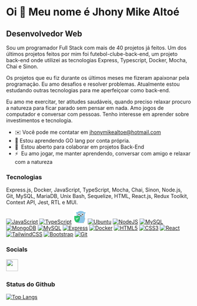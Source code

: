 Oi 👋 Meu nome é Jhony Mike Altoé
===========================

Desenvolvedor Web
-------------

Sou um programador Full Stack com mais de 40 projetos já feitos. Um dos últimos projetos feitos por mim foi futebol-clube-back-end, um projeto back-end onde utilizei as tecnologias Express, Typescript, Docker, Mocha, Chai e Sinon.

Os projetos que eu fiz durante os últimos meses me fizeram apaixonar pela programação. Eu amo desafios e resolver problemas. Atualmente estou estudando outras tecnologias para me aperfeiçoar como back-end.

Eu amo me exercitar, ter atitudes saudáveis, quando preciso relaxar procuro a natureza para ficar parado sem pensar em nada. Amo jogos de computador e conversar com pessoas. Tenho interesse em aprender sobre investimentos e tecnologia.

* ✉️  Você pode me contatar em [jhonymikealtoe@hotmail.com](mailto:jhonymikealtoe@hotmail.com)
* 🧠  Estou aprendendo GO lang por conta própria.
* 🤝  Estou aberto para colaborar em projetos Back-End
* ⚡  Eu amo jogar, me manter aprendendo, conversar com amigo e relaxar com a natureza

### Tecnologias
Express.js, Docker, JavaScript, TypeScript, Mocha, Chai, Sinon, Node.js, Git, MySQL, MariaDB, Unix Bash, Sequelize, HTML, React.js, Redux Toolkit, Context API, Jest, RTL e MUI.
<!-- <a href="" target="_blank" rel="noreferrer"><img src="" width="36" height="36" alt=""/></a> -->

<p align="left">
  <a href="https://developer.mozilla.org/en-US/docs/Web/JavaScript" target="_blank" rel="noreferrer"><img src="https://raw.githubusercontent.com/danielcranney/readme-generator/main/public/icons/skills/javascript-colored.svg" width="36" height="36" alt="JavaScript" /></a>
  <a href="https://www.typescriptlang.org/" target="_blank" rel="noreferrer"><img src="https://user-images.githubusercontent.com/25181517/183890598-19a0ac2d-e88a-4005-a8df-1ee36782fde1.png" width="36" height="36" alt="TypeScript"/></a>
  <a href="https://go.dev/doc/" target="_blank" rel="noreferrer"><img src="https://raw.githubusercontent.com/assertgo/icon/master/assertgo_512.png" width="36" height="36" alt="GOlang"/></a>
  <a href="https://ubuntu.com/" target="_blank" rel="noreferrer"><img src="https://user-images.githubusercontent.com/25181517/186884153-99edc188-e4aa-4c84-91b0-e2df260ebc33.png" width="36" height="36" alt="Ubuntu"/></a>
  <a href="https://nodejs.org/en/" target="_blank" rel="noreferrer"><img src="https://raw.githubusercontent.com/danielcranney/readme-generator/main/public/icons/skills/nodejs-colored.svg" width="36" height="36" alt="NodeJS" /></a>
  <a href="https://dev.mysql.com/" target="_blank" rel="noreferrer"><img src="https://user-images.githubusercontent.com/25181517/183896128-ec99105a-ec1a-4d85-b08b-1aa1620b2046.png" width="36" height="36" alt="MySQL"/></a>
  <a href="https://www.mongodb.com/docs/" target="_blank" rel="noreferrer"><img src="https://user-images.githubusercontent.com/25181517/182884177-d48a8579-2cd0-447a-b9a6-ffc7cb02560e.png" width="36" height="36" alt="MongoDB"/></a>
  <a href="https://www.mysql.com/" target="_blank" rel="noreferrer"><img src="https://raw.githubusercontent.com/danielcranney/readme-generator/main/public/icons/skills/mysql-colored.svg" width="36" height="36" alt="MySQL" /></a>
  <a href="https://expressjs.com/" target="_blank" rel="noreferrer"><img src="https://raw.githubusercontent.com/danielcranney/readme-generator/main/public/icons/skills/express-colored-dark.svg" width="36" height="36" alt="Express" /></a>
  <a href="https://docs.docker.com/" target="_blank" rel="noreferrer"><img src="https://user-images.githubusercontent.com/25181517/117207330-263ba280-adf4-11eb-9b97-0ac5b40bc3be.png" width="36" height="36" alt="Docker"/></a>
  <a href="https://developer.mozilla.org/en-US/docs/Glossary/HTML5" target="_blank" rel="noreferrer"><img src="https://raw.githubusercontent.com/danielcranney/readme-generator/main/public/icons/skills/html5-colored.svg" width="36" height="36" alt="HTML5" /></a>
  <a href="https://www.w3.org/TR/CSS/#css" target="_blank" rel="noreferrer"><img src="https://raw.githubusercontent.com/danielcranney/readme-generator/main/public/icons/skills/css3-colored.svg" width="36" height="36" alt="CSS3" /></a>
  <a href="https://reactjs.org/" target="_blank" rel="noreferrer"><img src="https://raw.githubusercontent.com/danielcranney/readme-generator/main/public/icons/skills/react-colored.svg" width="36" height="36" alt="React" /></a>
  <a href="https://tailwindcss.com/" target="_blank" rel="noreferrer"><img src="https://raw.githubusercontent.com/danielcranney/readme-generator/main/public/icons/skills/tailwindcss-colored.svg" width="36" height="36" alt="TailwindCSS" /></a>
  <a href="https://getbootstrap.com/" target="_blank" rel="noreferrer"><img src="https://raw.githubusercontent.com/danielcranney/readme-generator/main/public/icons/skills/bootstrap-colored.svg" width="36" height="36" alt="Bootstrap" /></a>
  <a href="https://git-scm.com/doc" target="_blank" rel="noreferrer"><img src="https://user-images.githubusercontent.com/25181517/117364277-fc4eb280-aebd-11eb-8769-a3583c6a2037.png" width="36" height="36" alt="Git"/></a>
</p>


### Socials

  <a href="https://www.linkedin.com/in/jhony-altoe" target="_blank" rel="noreferrer"><img src="https://raw.githubusercontent.com/danielcranney/readme-generator/main/public/icons/socials/linkedin.svg" width="32" height="32" /></a>

### Status do Github

[![Top Langs](https://github-readme-stats.vercel.app/api/top-langs/?username=JhonyAltoe)](https://github.com/anuraghazra/github-readme-stats)
